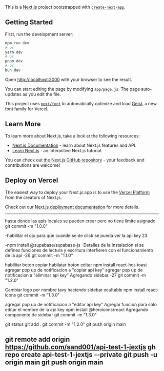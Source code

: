 This is a [Next.js](https://nextjs.org) project bootstrapped with [`create-next-app`](https://github.com/vercel/next.js/tree/canary/packages/create-next-app).

## Getting Started

First, run the development server:

```bash
npm run dev
# or
yarn dev
# or
pnpm dev
# or
bun dev
```

Open [http://localhost:3000](http://localhost:3000) with your browser to see the result.

You can start editing the page by modifying `app/page.js`. The page auto-updates as you edit the file.

This project uses [`next/font`](https://nextjs.org/docs/app/building-your-application/optimizing/fonts) to automatically optimize and load [Geist](https://vercel.com/font), a new font family for Vercel.

## Learn More

To learn more about Next.js, take a look at the following resources:

- [Next.js Documentation](https://nextjs.org/docs) - learn about Next.js features and API.
- [Learn Next.js](https://nextjs.org/learn) - an interactive Next.js tutorial.

You can check out [the Next.js GitHub repository](https://github.com/vercel/next.js) - your feedback and contributions are welcome!

## Deploy on Vercel

The easiest way to deploy your Next.js app is to use the [Vercel Platform](https://vercel.com/new?utm_medium=default-template&filter=next.js&utm_source=create-next-app&utm_campaign=create-next-app-readme) from the creators of Next.js.

Check out our [Next.js deployment documentation](https://nextjs.org/docs/app/building-your-application/deploying) for more details.


------------------------------------------------------
hasta donde las apis locales se pueden crear  pero no tiene limite asignado
git commit -m "1.0.0"

-habilitar el ojo para que cuande se de click se pueda ver la api key
23

-npm install @supabase/supabase-js
-Detalles de la instalacion si se defines funciones de lectura y escritura
interfieren con el funcionamiento de la api
-26
git commit -m "1.1.0"


habilitar boton copiar
habilatar boton editar 
npm install react-hot-toast
agregar pop up de notificacion a "copiar api key"
agregar pop up de notificacion a "eliminar api key"
Agregando sidebar
-27
git commit -m "1.2.0"


Cambiar logo por nombre tavy
haciendo sidebar ocultable 
npm install react-icons
git commit -m "1.3.0"



agregar pop up de notificacion a "editar api key"
Agregar funcion para solo editar el nombre de la api key
npm install @heroicons/react
Agregando componente de sidebar
git commit -m "1.3.0"






git status
git add .
git commit -m "1.2.0"
git push origin main

git remote add origin https://github.com/sand001/api-test-1-jextjs
gh repo create api-test-1-jextjs --private
git push -u origin main
git push origin main
------------------------------------------------------


